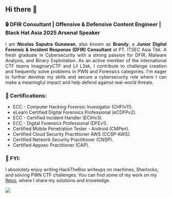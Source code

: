 ## Hi there 👋

### 🔒 DFIR Consultant | Offensive & Defensive Content Engineer | Black Hat Asia 2025 Arsenal Speaker

<p align="justify"> I am <b>Nicolas Saputra Gunawan</b>, also known as <b>Brandy</b>, a <b>Junior Digital Forensic & Incident Response (DFIR) Consultant</b> at PT. ITSEC Asia Tbk. A fresh graduate in Cybersecurity with a strong passion for DFIR, Malware Analysis, and Binary Exploitation. As an active member of the international CTF teams ImaginaryCTF and Lil L3ak, I contribute to challenge creation and frequently solve problems in PWN and Forensics categories. I'm eager to further develop my skills and secure a cybersecurity role where I can make a meaningful impact and help defend against real-world threats. </p>

### 📜 Certifications:
- ECC - Computer Hacking Forensic Invesigator (CHFIv11).
- eLearn Certified Digital Forensics Professional (eCDFPv2).
- ECC - Certified Incident Handler (ECIHv3).
- ECC - Digital Forensics Professional (DFEv1).
- Certified Mobile Penetration Tester - Android (CMPen).
- Certified Cloud Security Practitioner AWS (CCSP-AWS).
- Certified Network Security Practitioner (CNSP).
- Certified Appsec Practitioner (CAP).

### 🎯 FYI:

I absolutely enjoy writing HackTheBox writeups on machines, Sherlocks, and solving PWN CTF challenges. You can find some of my work on my [Repo](https://github.com/jon-brandy/hackthebox), where I share my solutions and knowledge.

<p align="left">
<img src = "https://github-readme-stats.vercel.app/api/top-langs/?username=jon-brandy&layout=compact"/>
</p>





